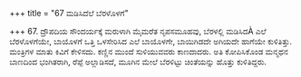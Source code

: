 +++
title = "67 ಮಡಿಸಿದೆಲೆ ಬೆರಳೊಳಗೆ"

+++
67. ದ್ರೌಪದಿಯ ಸೌಂದರ್ಯಕ್ಕೆ ಮರುಳಾಗಿ ಮೈಮರೆತ ನೃಪಸಮೂಹವು, ಬೆರಳಲ್ಲಿ ಮಡಿಸಿದÀ ಎಲೆ ಬೆರಳೊಳಗೆಯೇ, ಬಾಯೊಳಗೆ ಒತ್ತಿ ಒಳಸೇರಿಸಿದ ಎಲೆ ಬಾಯೊಳಗೇ, ಬಾಯಿಗಿಡದೇ ಅಗಿಯದೇ ಹಾಗೆಯೇ ಕುಳಿತಿತ್ತು. ಮಂತ್ರಿಗಳ ಮಾತು ಕಿವಿಗೆ ಕೇಳಿಸದು. ಕಣ್ಣಿನ ಮುಂದೆ ಸುಳಿಯುವವರು ಕಾಣದಾದರು. ಅತಿ ಕೋಪಿಸಿಕೊಂಡ ಮನ್ಮಥನ ಬಾಣದಿಂದ ಭಂಗಿತರಾಗಿ, ರೆಪ್ಪೆ ಅಲ್ಲಾಡಿಸದೆ, ಮೂಗಿನ ಮೇಲೆ ಬೆರಳಿಟ್ಟು ಚಿಂತೆಯನ್ನು ಹೊತ್ತು ಕುಳಿತಿದ್ದರು.